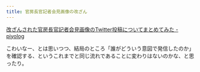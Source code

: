 ```yaml
---
title: 官房長官記者会見画像の改ざん
---
```


[改ざんされた官房長官記者会見画像のTwitter投稿についてまとめてみた - piyolog](https://piyolog.hatenadiary.jp/entry/2021/04/13/055442)

こわいなー、とは思いつつ、結局のところ「誰がどういう意図で発信したのか」を確認する、というこれまでと同じ流れであることに変わりはないのかな、と思ったり。

